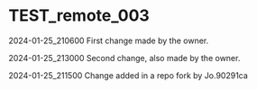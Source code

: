 # TEST_remote_003

2024-01-25_210600
First change made by the owner.

2024-01-25_213000
Second change, also made by the owner.

2024-01-25_211500
Change added in a repo fork by Jo.90291ca
